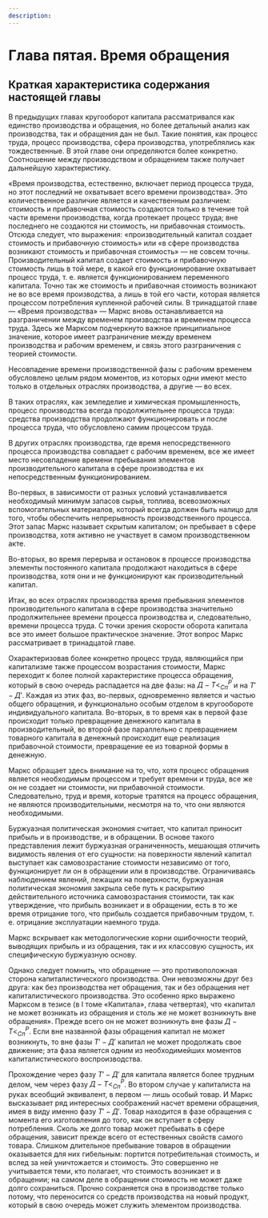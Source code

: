 ```yaml
---
description:
---
```


# Глава пятая. Время обращения

## Краткая характеристика содержания настоящей главы

В предыдущих главах кругооборот капитала рассматривался как единство производства и обращения, но более детальный анализ как производства, так и обращения дан не был. Такие понятия, как процесс труда, процесс производства, сфера производства, употреблялись как тождественные. В этой главе они определяются более конкретно. Соотношение между производством и обращением также получает дальнейшую характеристику.

«Время производства, естественно, включает период процесса труда, но этот последний не охватывает всего времени производства». Это количественное различие является и качественным различием: стоимость и прибавочная стоимость создаются только в течение той части времени производства, когда протекает процесс труда; вне последнего не создаются ни стоимость, ни прибавочная стоимость. Отсюда следует, что выражения: «производительный капитал создает стоимость и прибавочную стоимость» или «в сфере производства возникают стоимость и прибавочная стоимость» — не совсем точны. Производительный капитал создает стоимость и прибавочную стоимость лишь в той мере, в какой его функционирование охватывает процесс труда, т. е. является функционированием переменного капитала. Точно так же стоимость и прибавочная стоимость возникают не во все время производства, а лишь в той его части, которая является процессом потребления купленной рабочей силы. В тринадцатой главе — «Время производства» — Маркс вновь останавливается на разграничении между временем производства и временем процесса труда. Здесь же Марксом подчеркнуто важное принципиальное значение, которое имеет разграничение между временем производства и рабочим временем, и связь этого разграничения с теорией стоимости.

Несовпадение времени производственной фазы с рабочим временем обусловлено целым рядом моментов, из которых одни имеют место только в отдельных отраслях производства, а другие — во всех.

В таких отраслях, как земледелие и химическая промышленность, процесс производства всегда продолжительнее процесса труда: средства производства продолжают функционировать и после процесса труда, что обусловлено самим процессом труда.

В других отраслях производства, где время непосредственного процесса производства совпадает с рабочим временем, все же имеет место несовпадение времени пребывания элементов производительного капитала в сфере производства е их непосредственным функционированием.

Во-первых, в зависимости от разных условий устанавливается необходимый минимум запасов сырья, топлива, всевозможных вспомогательных материалов, который всегда должен быть налицо для того, чтобы обеспечить непрерывность производственного процесса. Этот запас Маркс называет скрытым капиталом; он пребывает в сфере производства, хотя активно не участвует в самом производственном акте.

Во-вторых, во время перерыва и остановок в процессе производства элементы постоянного капитала продолжают находиться в сфере производства, хотя они и не функционируют как производительный капитал.

Итак, во всех отраслях производства время пребывания элементов производительного капитала в сфере производства значительно продолжительнее времени процесса производства и, следовательно, времени процесса труда. С точки зрения скорости оборота капитала все это имеет большое практическое значение. Этот вопрос Маркс рассматривает в тринадцатой главе.

Охарактеризовав более конкретно процесс труда, являющийся при капитализме также процессом возрастания стоимости, Маркс переходит к более полной характеристике процесса обращения, который в свою очередь распадается на две фазы: на $Д-Т<^Р_{Сп}$ и на $Т'-Д'$. Каждая из этих фаз, во-первых, одновременно является и частью общего обращения, и функционально особым отделом в кругообороте индивидуального капитала. Во-вторых, в то время как в первой фазе происходит только превращение денежного капитала в производительный, во второй фазе параллельно с превращением товарного капитала в денежный происходит еще реализация прибавочной стоимости, превращение ее из товарной формы в денежную.

Маркс обращает здесь внимание на то, что, хотя процесс обращения является необходимым процессом и требует времени и труда, все же он не создает ни стоимости, ни прибавочной стоимости. Следовательно, труд и время, которые тратятся на процесс обращения, не являются производительными, несмотря на то, что они являются необходимыми.

Буржуазная политическая экономия считает, что капитал приносит прибыль и в производстве, и в обращении. В основе такого представления лежит буржуазная ограниченность, мешающая отличить видимость явления от его сущности: на поверхности явлений капитал выступает как самовозрастание стоимости независимо от того, функционирует ли он в обращении или в производстве. Ограничиваясь наблюдением явлений, лежащих на поверхности, буржуазная политическая экономия закрыла себе путь к раскрытию действительного источника самовозрастания стоимости, так как утверждение, что прибыль возникает и в обращении, есть в то же время отрицание того, что прибыль создается прибавочным трудом, т. е. отрицание эксплуатации наемного труда.

Маркс вскрывает как методологические корни ошибочности теорий, выводящих прибыль и из обращения, так и их классовую сущность, их специфическую буржуазную основу.

Однако следует помнить, что обращение — это противоположная сторона капиталистического производства. Они невозможны друг без друга: как без производства нет обращения, так и без обращения нет капиталистического производства. Это особенно ярко выражено Марксом в тезисе (в I томе «Капитала», глава четвертая), что «капитал не может возникать из обращения и столь же не может возникнуть вне обращения». Прежде всего он не может возникнуть вне фазы $Д-Т<^Р_{Сп}$. Если вне названной фазы обращения капитал не может возникнуть, то вне фазы $Т'-Д'$ капитал не может продолжать свое движение; эта фаза является одним из необходимейших моментов капиталистического воспроизводства.

Прохождение через фазу $Т'-Д'$ для капитала является более трудным делом, чем через фазу $Д-Т<^Р_{Сп}$. Во втором случае у капиталиста на руках всеобщий эквивалент, в первом — лишь особый товар. И Маркс высказывает ряд интересных соображений насчет времени обращения, имея в виду именно фазу $Т'-Д'$. Товар находится в фазе обращения с момента его изготовления до того, как он вступает в сферу потребления. Сколь же долго товар может пребывать в сфере обращения, зависит прежде всего от естественных свойств самого товара. Слишком длительное пребывание товаров в обращении оказывается для них гибельным: портится потребительная стоимость, и вслед за ней уничтожается и стоимость. Это совершенно не учитывается теми, кто полагает, что стоимость возникает и в обращении; на самом деле в обращении стоимость не может даже долго сохраниться. Прочно сохраняется она в производстве только потому, что переносится со средств производства на новый продукт, который в свою очередь может служить элементом производства.
